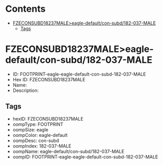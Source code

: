 



Contents
========

* [FZECONSUBD18237MALE>eagle-default/con-subd/182-037-MALE](#fzeconsubd18237maleeagle-defaultcon-subd182-037-male)
	* [Tags](#tags)

# FZECONSUBD18237MALE>eagle-default/con-subd/182-037-MALE

- ID: FOOTPRINT-eagle-eagle-default-con-subd-182-037-MALE
- Hex ID: FZECONSUBD18237MALE
- Name: 
- Description: 

## Tags

- hexID: FZECONSUBD18237MALE
- oompType: FOOTPRINT
- oompSize: eagle
- oompColor: eagle-default
- oompDesc: con-subd
- oompIndex: 182-037-MALE
- oompName: eagle-default/con-subd/182-037-MALE
- oompID: FOOTPRINT-eagle-eagle-default-con-subd-182-037-MALE
